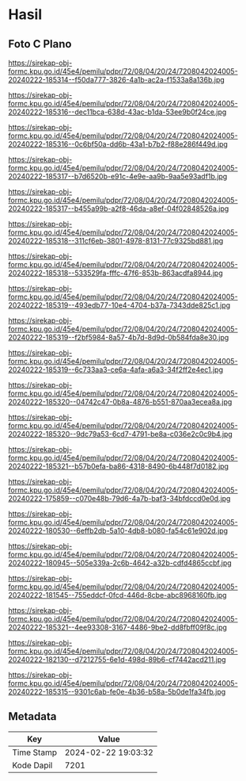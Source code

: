 # Hasil

## Foto C Plano

https://sirekap-obj-formc.kpu.go.id/45e4/pemilu/pdpr/72/08/04/20/24/7208042024005-20240222-185314--f50da777-3826-4a1b-ac2a-f1533a8a136b.jpg

https://sirekap-obj-formc.kpu.go.id/45e4/pemilu/pdpr/72/08/04/20/24/7208042024005-20240222-185316--dec11bca-638d-43ac-b1da-53ee9b0f24ce.jpg

https://sirekap-obj-formc.kpu.go.id/45e4/pemilu/pdpr/72/08/04/20/24/7208042024005-20240222-185316--0c6bf50a-dd6b-43a1-b7b2-f88e286f449d.jpg

https://sirekap-obj-formc.kpu.go.id/45e4/pemilu/pdpr/72/08/04/20/24/7208042024005-20240222-185317--b7d6520b-e91c-4e9e-aa9b-9aa5e93adf1b.jpg

https://sirekap-obj-formc.kpu.go.id/45e4/pemilu/pdpr/72/08/04/20/24/7208042024005-20240222-185317--b455a99b-a2f8-46da-a8ef-04f02848526a.jpg

https://sirekap-obj-formc.kpu.go.id/45e4/pemilu/pdpr/72/08/04/20/24/7208042024005-20240222-185318--311cf6eb-3801-4978-8131-77c9325bd881.jpg

https://sirekap-obj-formc.kpu.go.id/45e4/pemilu/pdpr/72/08/04/20/24/7208042024005-20240222-185318--533529fa-fffc-47f6-853b-863acdfa8944.jpg

https://sirekap-obj-formc.kpu.go.id/45e4/pemilu/pdpr/72/08/04/20/24/7208042024005-20240222-185319--493edb77-10e4-4704-b37a-7343dde825c1.jpg

https://sirekap-obj-formc.kpu.go.id/45e4/pemilu/pdpr/72/08/04/20/24/7208042024005-20240222-185319--f2bf5984-8a57-4b7d-8d9d-0b584fda8e30.jpg

https://sirekap-obj-formc.kpu.go.id/45e4/pemilu/pdpr/72/08/04/20/24/7208042024005-20240222-185319--6c733aa3-ce6a-4afa-a6a3-34f2ff2e4ec1.jpg

https://sirekap-obj-formc.kpu.go.id/45e4/pemilu/pdpr/72/08/04/20/24/7208042024005-20240222-185320--04742c47-0b8a-4876-b551-870aa3ecea8a.jpg

https://sirekap-obj-formc.kpu.go.id/45e4/pemilu/pdpr/72/08/04/20/24/7208042024005-20240222-185320--9dc79a53-6cd7-4791-be8a-c036e2c0c9b4.jpg

https://sirekap-obj-formc.kpu.go.id/45e4/pemilu/pdpr/72/08/04/20/24/7208042024005-20240222-185321--b57b0efa-ba86-4318-8490-6b448f7d0182.jpg

https://sirekap-obj-formc.kpu.go.id/45e4/pemilu/pdpr/72/08/04/20/24/7208042024005-20240222-175859--c070e48b-79d6-4a7b-baf3-34bfdccd0e0d.jpg

https://sirekap-obj-formc.kpu.go.id/45e4/pemilu/pdpr/72/08/04/20/24/7208042024005-20240222-180530--6effb2db-5a10-4db8-b080-fa54c61e902d.jpg

https://sirekap-obj-formc.kpu.go.id/45e4/pemilu/pdpr/72/08/04/20/24/7208042024005-20240222-180945--505e339a-2c6b-4642-a32b-cdfd4865ccbf.jpg

https://sirekap-obj-formc.kpu.go.id/45e4/pemilu/pdpr/72/08/04/20/24/7208042024005-20240222-181545--755eddcf-0fcd-446d-8cbe-abc8968160fb.jpg

https://sirekap-obj-formc.kpu.go.id/45e4/pemilu/pdpr/72/08/04/20/24/7208042024005-20240222-185321--4ee93308-3167-4486-9be2-dd8fbff09f8c.jpg

https://sirekap-obj-formc.kpu.go.id/45e4/pemilu/pdpr/72/08/04/20/24/7208042024005-20240222-182130--d7212755-6e1d-498d-89b6-cf7442acd211.jpg

https://sirekap-obj-formc.kpu.go.id/45e4/pemilu/pdpr/72/08/04/20/24/7208042024005-20240222-185315--9301c6ab-fe0e-4b36-b58a-5b0de1fa34fb.jpg


## Metadata

| Key        | Value               |
| ---------- | ------------------- |
| Time Stamp | 2024-02-22 19:03:32 |
| Kode Dapil | 7201                |



